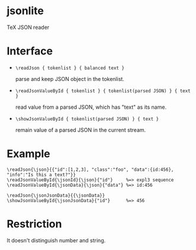 # jsonlite
TeX JSON reader

# Interface

* `\readJson { tokenlist } { balanced text }`

    parse and keep JSON object in the tokenlist.

* `\readJsonValueById { tokenlist } { tokenlist(parsed JSON) } { text }`

    read value from a parsed JSON, which has "text" as its name. 
    
* `\showJsonValueById { tokenlist(parsed JSON) } { text }`

    remain value of a parsed JSON in the current stream.

# Example

```
\readJson{\json}{{"id":[1,2,3], "class":"foo", "data":{id:456}, "info":"Is this a text?"}}
\readJsonValueById{\jsonId}{\json}{"id"}     %=> expl3 sequence
\readJsonValueById{\jsonData}{\json}{"data"} %=> id:456

\readJson{\jsonJsonData}{{\jsonData}}
\showJsonValueById{\jsonJsonData}{"id"}      %=> 456
```

# Restriction

It doesn't distinguish number and string.
